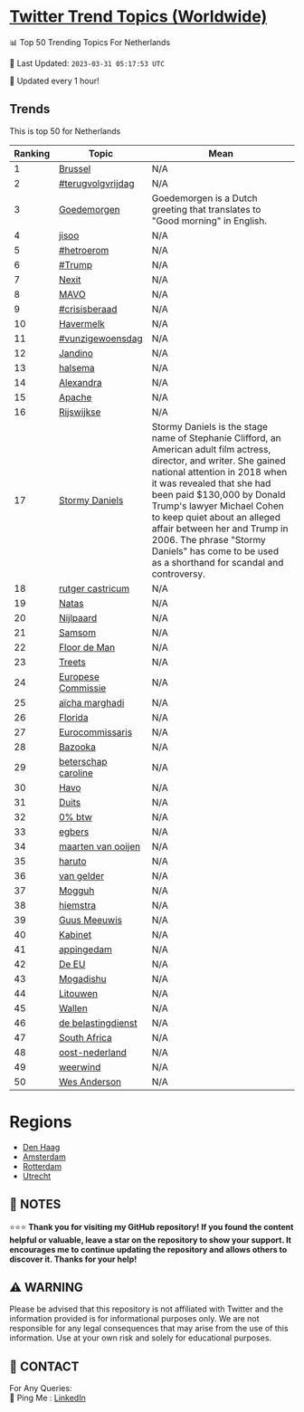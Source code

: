 [Twitter Trend Topics (Worldwide)](https://github.com/ErcinDedeoglu/Twitter-Trend-Topics)
==========


📊 Top 50 Trending Topics For Netherlands

📆 Last Updated: `2023-03-31 05:17:53 UTC`

🔧 Updated every 1 hour!


## Trends

This is top 50 for Netherlands

| Ranking | Topic | Mean |
| ------- | ------------ | ------------ |
| 1 | [Brussel](http://twitter.com/search?q=Brussel) | N/A |
| 2 | [#terugvolgvrijdag](http://twitter.com/search?q=%23terugvolgvrijdag) | N/A |
| 3 | [Goedemorgen](http://twitter.com/search?q=Goedemorgen) | Goedemorgen is a Dutch greeting that translates to "Good morning" in English. |
| 4 | [jisoo](http://twitter.com/search?q=jisoo) | N/A |
| 5 | [#hetroerom](http://twitter.com/search?q=%23hetroerom) | N/A |
| 6 | [#Trump](http://twitter.com/search?q=%23Trump) | N/A |
| 7 | [Nexit](http://twitter.com/search?q=Nexit) | N/A |
| 8 | [MAVO](http://twitter.com/search?q=MAVO) | N/A |
| 9 | [#crisisberaad](http://twitter.com/search?q=%23crisisberaad) | N/A |
| 10 | [Havermelk](http://twitter.com/search?q=Havermelk) | N/A |
| 11 | [#vunzigewoensdag](http://twitter.com/search?q=%23vunzigewoensdag) | N/A |
| 12 | [Jandino](http://twitter.com/search?q=Jandino) | N/A |
| 13 | [halsema](http://twitter.com/search?q=halsema) | N/A |
| 14 | [Alexandra](http://twitter.com/search?q=Alexandra) | N/A |
| 15 | [Apache](http://twitter.com/search?q=Apache) | N/A |
| 16 | [Rijswijkse](http://twitter.com/search?q=Rijswijkse) | N/A |
| 17 | [Stormy Daniels](http://twitter.com/search?q=Stormy+Daniels) | Stormy Daniels is the stage name of Stephanie Clifford, an American adult film actress, director, and writer. She gained national attention in 2018 when it was revealed that she had been paid $130,000 by Donald Trump's lawyer Michael Cohen to keep quiet about an alleged affair between her and Trump in 2006. The phrase "Stormy Daniels" has come to be used as a shorthand for scandal and controversy. |
| 18 | [rutger castricum](http://twitter.com/search?q=rutger+castricum) | N/A |
| 19 | [Natas](http://twitter.com/search?q=Natas) | N/A |
| 20 | [Nijlpaard](http://twitter.com/search?q=Nijlpaard) | N/A |
| 21 | [Samsom](http://twitter.com/search?q=Samsom) | N/A |
| 22 | [Floor de Man](http://twitter.com/search?q=Floor+de+Man) | N/A |
| 23 | [Treets](http://twitter.com/search?q=Treets) | N/A |
| 24 | [Europese Commissie](http://twitter.com/search?q=Europese+Commissie) | N/A |
| 25 | [aïcha marghadi](http://twitter.com/search?q=a%c3%afcha+marghadi) | N/A |
| 26 | [Florida](http://twitter.com/search?q=Florida) | N/A |
| 27 | [Eurocommissaris](http://twitter.com/search?q=Eurocommissaris) | N/A |
| 28 | [Bazooka](http://twitter.com/search?q=Bazooka) | N/A |
| 29 | [beterschap caroline](http://twitter.com/search?q=beterschap+caroline) | N/A |
| 30 | [Havo](http://twitter.com/search?q=Havo) | N/A |
| 31 | [Duits](http://twitter.com/search?q=Duits) | N/A |
| 32 | [0% btw](http://twitter.com/search?q=0%25+btw) | N/A |
| 33 | [egbers](http://twitter.com/search?q=egbers) | N/A |
| 34 | [maarten van ooijen](http://twitter.com/search?q=maarten+van+ooijen) | N/A |
| 35 | [haruto](http://twitter.com/search?q=haruto) | N/A |
| 36 | [van gelder](http://twitter.com/search?q=van+gelder) | N/A |
| 37 | [Mogguh](http://twitter.com/search?q=Mogguh) | N/A |
| 38 | [hiemstra](http://twitter.com/search?q=hiemstra) | N/A |
| 39 | [Guus Meeuwis](http://twitter.com/search?q=Guus+Meeuwis) | N/A |
| 40 | [Kabinet](http://twitter.com/search?q=Kabinet) | N/A |
| 41 | [appingedam](http://twitter.com/search?q=appingedam) | N/A |
| 42 | [De EU](http://twitter.com/search?q=De+EU) | N/A |
| 43 | [Mogadishu](http://twitter.com/search?q=Mogadishu) | N/A |
| 44 | [Litouwen](http://twitter.com/search?q=Litouwen) | N/A |
| 45 | [Wallen](http://twitter.com/search?q=Wallen) | N/A |
| 46 | [de belastingdienst](http://twitter.com/search?q=de+belastingdienst) | N/A |
| 47 | [South Africa](http://twitter.com/search?q=South+Africa) | N/A |
| 48 | [oost-nederland](http://twitter.com/search?q=oost-nederland) | N/A |
| 49 | [weerwind](http://twitter.com/search?q=weerwind) | N/A |
| 50 | [Wes Anderson](http://twitter.com/search?q=Wes+Anderson) | N/A |



# Regions

* [Den Haag](</Netherlands/Den Haag.md>)
* [Amsterdam](</Netherlands/Amsterdam.md>)
* [Rotterdam](</Netherlands/Rotterdam.md>)
* [Utrecht](</Netherlands/Utrecht.md>)



## 📝 NOTES

⭐⭐⭐ **Thank you for visiting my GitHub repository! If you found the content helpful or valuable, leave a star on the repository to show your support. It encourages me to continue updating the repository and allows others to discover it. Thanks for your help!**


## ⚠️ WARNING

Please be advised that this repository is not affiliated with Twitter and the information provided is for informational purposes only. We are not responsible for any legal consequences that may arise from the use of this information. Use at your own risk and solely for educational purposes.


## 📨 CONTACT

 For Any Queries:  
            🏓 Ping Me : [LinkedIn](https://www.linkedin.com/in/ercindedeoglu/)
